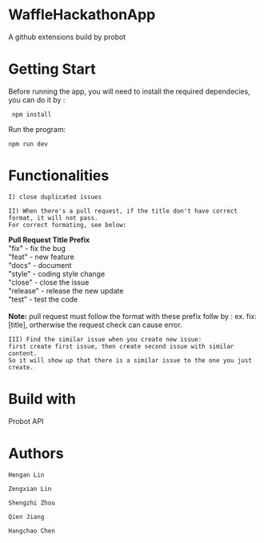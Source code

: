 # WaffleHackathonApp

A github extensions build by probot

# Getting Start
Before running the app, you will need to install the required dependecies, you can do it by :

 ```
  npm install
```
Run the program: 
 ```
 npm run dev 
```

# Functionalities
```
I) close duplicated issues 
```
```
II) When there's a pull request, if the title don't have correct format, it will not pass.
For correct formating, see below:
```
<strong>Pull Request Title Prefix</strong><br>
  "fix" - fix the bug<br>
  "feat" - new feature<br>
  "docs" - document<br>
  "style" - coding style change<br>
  "close" - close the issue<br>
  "release" - release the new update<br>
  "test" - test the code<br><br>
<strong>Note:</strong> pull request must follow the format with these prefix follw by : ex. fix:[title], ortherwise the request check can cause error.
```
III) Find the similar issue when you create new issue:
first create first issue, then create second issue with similar content.
So it will show up that there is a similar issue to the one you just create.
```
# Build with

Probot API


# Authors 
```
Hengan Lin
```
```
Zengxian Lin
```
```
Shengzhi Zhou
```
```
Qien Jiang
```
```
Hangchao Chen
